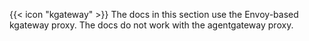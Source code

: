 {{< icon "kgateway" >}} The docs in this section use the Envoy-based kgateway proxy. The docs do not work with the agentgateway proxy.